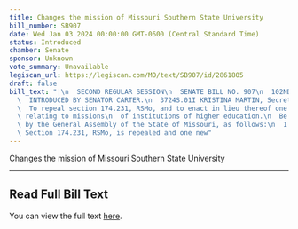 ```yaml
---
title: Changes the mission of Missouri Southern State University
bill_number: SB907
date: Wed Jan 03 2024 00:00:00 GMT-0600 (Central Standard Time)
status: Introduced
chamber: Senate
sponsor: Unknown
vote_summary: Unavailable
legiscan_url: https://legiscan.com/MO/text/SB907/id/2861805
draft: false
bill_text: "|\n  SECOND REGULAR SESSION\n  SENATE BILL NO. 907\n  102ND GENERA L ASSEMBLY\n\
  \  INTRODUCED BY SENATOR CARTER.\n  3724S.01I KRISTINA MARTIN, Secretary\n  AN ACT\n\
  \  To repeal section 174.231, RSMo, and to enact in lieu thereof one new section\
  \ relating to missions\n  of institutions of higher education.\n  Be it enacted\
  \ by the General Assembly of the State of Missouri, as follows:\n  1 Section A.\
  \ Section 174.231, RSMo, is repealed and one new"
---
```

Changes the mission of Missouri Southern State University

---

## Read Full Bill Text

You can view the full text [here](https://legiscan.com/MO/text/SB907/id/2861805).
